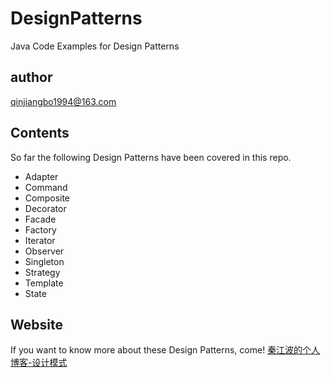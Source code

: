 # DesignPatterns
Java Code Examples for Design Patterns
## author
qinjiangbo1994@163.com

## Contents
So far the following Design Patterns have been covered in this repo.

- Adapter
- Command
- Composite
- Decorator
- Facade
- Factory
- Iterator
- Observer
- Singleton
- Strategy
- Template
- State

## Website
If you want to know more about these Design Patterns, come!
[秦江波的个人博客-设计模式](http://t.cn/RiayE1i)

